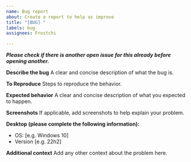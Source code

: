 ```yaml
---
name: Bug report
about: Create a report to help us improve
title: "[BUG] "
labels: bug
assignees: Frostchi

---
```


***Please check if there is another open issue for this already before opening another.***

**Describe the bug**
A clear and concise description of what the bug is.

**To Reproduce**
Steps to reproduce the behavior.

**Expected behavior**
A clear and concise description of what you expected to happen.

**Screenshots**
If applicable, add screenshots to help explain your problem.

**Desktop (please complete the following information):**
 - OS: [e.g. Windows 10]
 - Version [e.g. 22h2]

**Additional context**
Add any other context about the problem here.

